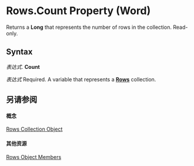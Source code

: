 
# Rows.Count Property (Word)

Returns a  **Long** that represents the number of rows in the collection. Read-only.


## Syntax

 _表达式_. **Count**

 _表达式_ Required. A variable that represents a **[Rows](cd83d0ef-f743-1886-54de-497017c5f542.md)** collection.


## 另请参阅


#### 概念


[Rows Collection Object](cd83d0ef-f743-1886-54de-497017c5f542.md)
#### 其他资源


[Rows Object Members](http://msdn.microsoft.com/library/161b0ab1-9763-3095-9152-07d6536c0fa4%28Office.15%29.aspx)